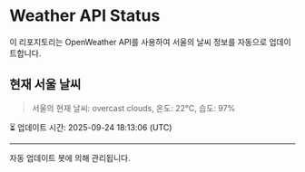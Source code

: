 
# Weather API Status

이 리포지토리는 OpenWeather API를 사용하여 서울의 날씨 정보를 자동으로 업데이트합니다.

## 현재 서울 날씨
> 서울의 현재 날씨: overcast clouds, 온도: 22°C, 습도: 97%

⏳ 업데이트 시간: 2025-09-24 18:13:06 (UTC)

---
자동 업데이트 봇에 의해 관리됩니다.
